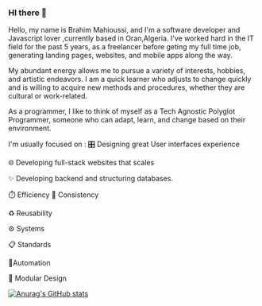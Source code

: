 
### HI there 👋

Hello, my name is Brahim Mahioussi, and I'm a software developer and Javascript lover ,currently based in Oran,Algeria. I've worked hard in the IT field for the past 5 years, as a freelancer before geting my full time job, generating landing pages, websites, and mobile apps along the way.

My abundant energy allows me to pursue a variety of interests, hobbies, and artistic endeavors. I am a quick learner who adjusts to change quickly and is willing to acquire new methods and procedures, whether they are cultural or work-related.

As a programmer, I like to think of myself as a Tech Agnostic Polyglot Programmer, someone who can adapt, learn, and change based on their environment.

I'm usually focused on :
🎛️ Designing great User interfaces experience

🌐 Developing full-stack websites that scales

✨ Developing backend and structuring databases.

⏱️ Efficiency 🎯 Consistency

♻️ Reusability

⚙️ Systems

📋 Standards

🤖Automation

💠 Modular Design

[![Anurag's GitHub stats](https://github-readme-stats.vercel.app/api?username=brahaim360)](https://github.com/anuraghazra/github-readme-stats)

<!--
**BRAHAIM360/brahaim360** is a ✨ _special_ ✨ repository because its `README.md` (this file) appears on your GitHub profile.

Here are some ideas to get you started:

- 🔭 I’m currently working on ...
- 🌱 I’m currently learning ...
- 👯 I’m looking to collaborate on ...
- 🤔 I’m looking for help with ...
- 💬 Ask me about ...
- 📫 How to reach me: ...
- 😄 Pronouns: ...
- ⚡ Fun fact: ...
-->

